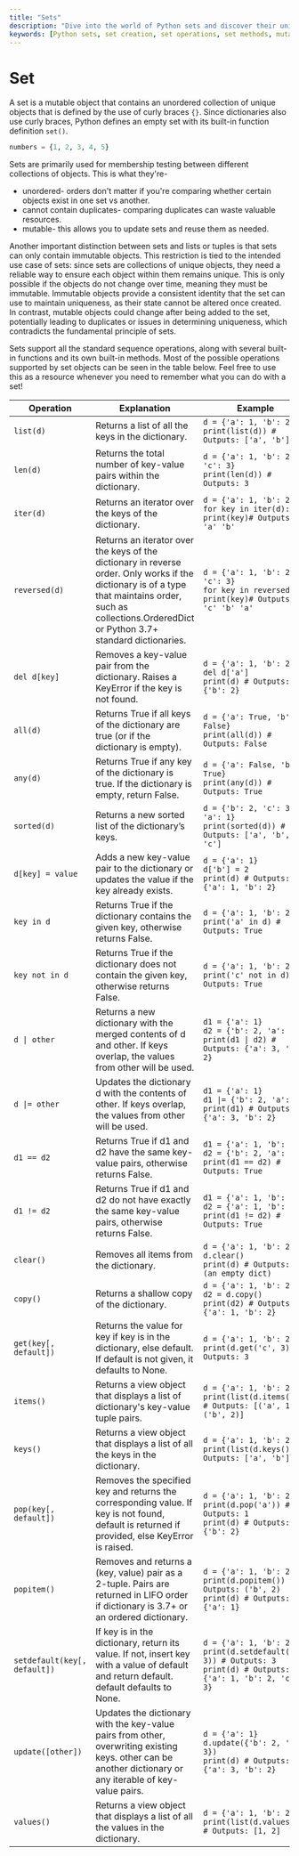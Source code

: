 ```yaml
---
title: "Sets"
description: "Dive into the world of Python sets and discover their unique properties. Learn how to create, manipulate, and perform operations on sets, and understand their role in membership testing and data uniqueness."
keywords: [Python sets, set creation, set operations, set methods, mutable objects, unordered collections, unique elements, membership testing, data uniqueness]
---
```


# Set

A set is a mutable object that contains an unordered collection of unique objects that is defined by the use of curly braces `{}`. Since dictionaries also use curly braces, Python defines an empty set with its built-in function definition `set()`.

```python
numbers = {1, 2, 3, 4, 5}
```

Sets are primarily used for membership testing between different collections of objects. This is what they're-

* unordered- orders don't matter if you're comparing whether certain objects exist in one set vs another.
* cannot contain duplicates- comparing duplicates can waste valuable resources.
* mutable- this allows you to update sets and reuse them as needed.

Another important distinction between sets and lists or tuples is that sets can only contain immutable objects. This restriction is tied to the intended use case of sets: since sets are collections of unique objects, they need a reliable way to ensure each object within them remains unique. This is only possible if the objects do not change over time, meaning they must be immutable. Immutable objects provide a consistent identity that the set can use to maintain uniqueness, as their state cannot be altered once created. In contrast, mutable objects could change after being added to the set, potentially leading to duplicates or issues in determining uniqueness, which contradicts the fundamental principle of sets.

Sets support all the standard sequence operations, along with several built-in functions and its own built-in methods. Most of the possible operations supported by set objects can be seen in the table below. Feel free to use this as a resource whenever you need to remember what you can do with a set!

| Operation | Explanation | Example |
|-----------|-------------|---------|
| `list(d)` | Returns a list of all the keys in the dictionary. | `d = {'a': 1, 'b': 2}`<br />`print(list(d)) # Outputs: ['a', 'b']` |
| `len(d)` | Returns the total number of key-value pairs within the dictionary. | `d = {'a': 1, 'b': 2, 'c': 3}`<br />`print(len(d)) # Outputs: 3` |
| `iter(d)` | Returns an iterator over the keys of the dictionary. | `d = {'a': 1, 'b': 2}`<br />`for key in iter(d): print(key)# Outputs: 'a' 'b'` |
| `reversed(d)` | Returns an iterator over the keys of the dictionary in reverse order. Only works if the dictionary is of a type that maintains order, such as collections.OrderedDict or Python 3.7+ standard dictionaries. | `d = {'a': 1, 'b': 2, 'c': 3}`<br />`for key in reversed(d): print(key)# Outputs: 'c' 'b' 'a'` |
| `del d[key]` | Removes a key-value pair from the dictionary. Raises a KeyError if the key is not found. | `d = {'a': 1, 'b': 2}`<br />`del d['a']`<br />`print(d) # Outputs: {'b': 2}` |
| `all(d)` | Returns True if all keys of the dictionary are true (or if the dictionary is empty). | `d = {'a': True, 'b': False}`<br />`print(all(d)) # Outputs: False` |
| `any(d)` | Returns True if any key of the dictionary is true. If the dictionary is empty, return False. | `d = {'a': False, 'b': True}`<br />`print(any(d)) # Outputs: True` |
| `sorted(d)` | Returns a new sorted list of the dictionary’s keys. | `d = {'b': 2, 'c': 3, 'a': 1}`<br />`print(sorted(d)) # Outputs: ['a', 'b', 'c']` |
| `d[key] = value` | Adds a new key-value pair to the dictionary or updates the value if the key already exists. | `d = {'a': 1}`<br />`d['b'] = 2`<br />`print(d) # Outputs: {'a': 1, 'b': 2}` |
| `key in d` | Returns True if the dictionary contains the given key, otherwise returns False. | `d = {'a': 1, 'b': 2}`<br />`print('a' in d) # Outputs: True` |
| `key not in d` | Returns True if the dictionary does not contain the given key, otherwise returns False. | `d = {'a': 1, 'b': 2}`<br />`print('c' not in d) # Outputs: True` |
| `d \| other` | Returns a new dictionary with the merged contents of d and other. If keys overlap, the values from other will be used. | `d1 = {'a': 1}`<br />`d2 = {'b': 2, 'a': 3}`<br />`print(d1 \| d2) # Outputs: {'a': 3, 'b': 2}` |
| `d \|= other` | Updates the dictionary d with the contents of other. If keys overlap, the values from other will be used. | `d1 = {'a': 1}`<br />`d1 \|= {'b': 2, 'a': 3}`<br />`print(d1) # Outputs: {'a': 3, 'b': 2}` |
| `d1 == d2` | Returns True if d1 and d2 have the same key-value pairs, otherwise returns False. | `d1 = {'a': 1, 'b': 2}`<br />`d2 = {'b': 2, 'a': 1}`<br />`print(d1 == d2) # Outputs: True` |
| `d1 != d2` | Returns True if d1 and d2 do not have exactly the same key-value pairs, otherwise returns False. | `d1 = {'a': 1, 'b': 2}`<br />`d2 = {'a': 1, 'b': 3}`<br />`print(d1 != d2) # Outputs: True` |
| `clear()` | Removes all items from the dictionary. | `d = {'a': 1, 'b': 2}`<br />`d.clear()`<br />`print(d) # Outputs: {} (an empty dict)` |
| `copy()` | Returns a shallow copy of the dictionary. | `d = {'a': 1, 'b': 2}`<br />`d2 = d.copy()`<br />`print(d2) # Outputs: {'a': 1, 'b': 2}` |
| `get(key[, default])` | Returns the value for key if key is in the dictionary, else default. If default is not given, it defaults to None. | `d = {'a': 1, 'b': 2}`<br />`print(d.get('c', 3)) # Outputs: 3` |
| `items()` | Returns a view object that displays a list of dictionary's key-value tuple pairs. | `d = {'a': 1, 'b': 2}`<br />`print(list(d.items())) # Outputs: [('a', 1), ('b', 2)]` |
| `keys()` | Returns a view object that displays a list of all the keys in the dictionary. | `d = {'a': 1, 'b': 2}`<br />`print(list(d.keys())) # Outputs: ['a', 'b']` |
| `pop(key[, default])` | Removes the specified key and returns the corresponding value. If key is not found, default is returned if provided, else KeyError is raised. | `d = {'a': 1, 'b': 2}`<br />`print(d.pop('a')) # Outputs: 1`<br />`print(d) # Outputs: {'b': 2}` |
| `popitem()` | Removes and returns a (key, value) pair as a 2-tuple. Pairs are returned in LIFO order if dictionary is 3.7+ or an ordered dictionary. | `d = {'a': 1, 'b': 2}`<br />`print(d.popitem()) # Outputs: ('b', 2)`<br />`print(d) # Outputs: {'a': 1}` |
| `setdefault(key[, default])` | If key is in the dictionary, return its value. If not, insert key with a value of default and return default. default defaults to None. | `d = {'a': 1, 'b': 2}`<br />`print(d.setdefault('c', 3)) # Outputs: 3`<br />`print(d) # Outputs: {'a': 1, 'b': 2, 'c': 3}` |
| `update([other])` | Updates the dictionary with the key-value pairs from other, overwriting existing keys. other can be another dictionary or any iterable of key-value pairs. | `d = {'a': 1}`<br />`d.update({'b': 2, 'a': 3})`<br />`print(d) # Outputs: {'a': 3, 'b': 2}` |
| `values()` | Returns a view object that displays a list of all the values in the dictionary. | `d = {'a': 1, 'b': 2}`<br />`print(list(d.values())) # Outputs: [1, 2]` |
